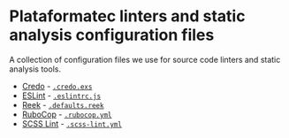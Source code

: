 # Plataformatec linters and static analysis configuration files

A collection of configuration files we use for source code linters and static
analysis tools.

* [Credo](http://github.com/rrrene/credo) - [`.credo.exs`](.credo.exs)
* [ESLint](https://github.com/eslint/eslint) - [`.eslintrc.js`](.eslintrc.js)
* [Reek](http://github.com/troessner/reek) - [`.defaults.reek`](.defaults.reek)
* [RuboCop](http://github.com/bbatsov/rubocop/pull/2416) - [`.rubocop.yml`](.rubocop.yml)
* [SCSS Lint](https://github.com/brigade/scss-lint) - [`.scss-lint.yml`](.scss-lint.yml)
